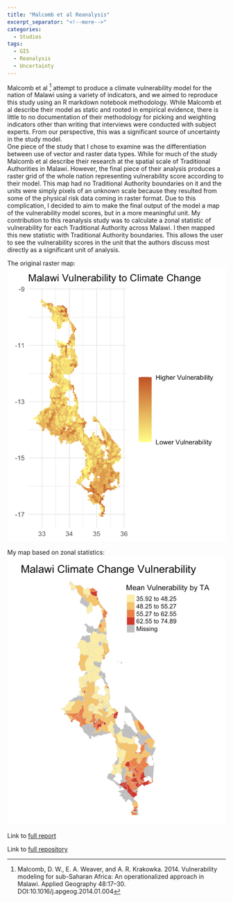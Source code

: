 ```yaml
---
title: "Malcomb et al Reanalysis"
excerpt_separator: "<!--more-->"
categories:
  - Studies
tags:
  - GIS
  - Reanalysis
  - Uncertainty
---
```


Malcomb et al [^1] attempt to produce a climate vulnerability model for the nation of Malawi using a variety of indicators, and we aimed to reproduce this study using an R markdown notebook methodology. While Malcomb et al describe their model as static and rooted in empirical evidence, there is little to no documentation of their methodology for picking and weighting indicators other than writing that interviews were conducted with subject experts. From our perspective, this was a significant source of uncertainty in the study model. \
One piece of the study that I chose to examine was the differentiation between use of vector and raster data types. While for much of the study Malcomb et al describe their research at the spatial scale of Traditional Authorities in Malawi. However, the final piece of their analysis produces a raster grid of the whole nation representing vulnerability score according to their model. This map had no Traditional Authority boundaries on it and the units were simply pixels of an unknown scale because they resulted from some of the physical risk data coming in raster format. Due to this complication, I decided to aim to make the final output of the model a map of the vulnerability model scores, but in a more meaningful unit. My contribution to this reanalysis study was to calculate a zonal statistic of vulnerability for each Traditional Authority across Malawi. I then mapped this new statistic with Traditional Authority boundaries. This allows the user to see the vulnerability scores in the unit that the authors discuss most directly as a significant unit of analysis. 

The original raster map: ![Raster Map](/assets/images/raster_map.png)

My map based on zonal statistics:![TA Map](/assets/images/TA_map.png)



Link to [full report](https://colman-bashore.github.io/RPr-Malcomb-2014/)

Link to [full repository](https://github.com/Colman-Bashore/RPr-Malcomb-2014)


[^1]: Malcomb, D. W., E. A. Weaver, and A. R. Krakowka. 2014. Vulnerability modeling for sub-Saharan Africa: An operationalized approach in Malawi. Applied Geography 48:17–30. DOI:10.1016/j.apgeog.2014.01.004